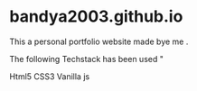 # bandya2003.github.io
This a personal portfolio website made bye me .

The following Techstack has been used "

Html5
CSS3
Vanilla js
